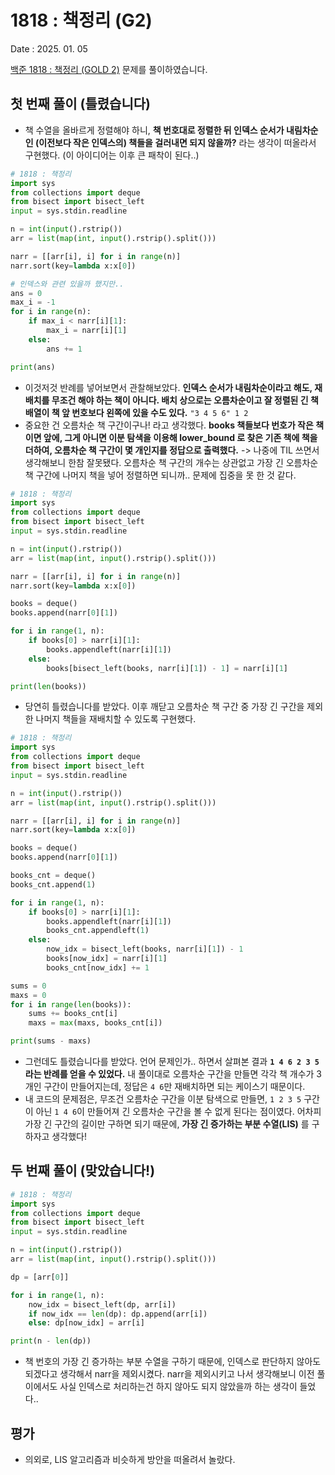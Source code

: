 # 1818 : 책정리 (G2)
Date : 2025. 01. 05

[백준 1818 : 책정리 (GOLD 2)](https://www.acmicpc.net/problem/1818) 문제를 풀이하였습니다.  

## 첫 번째 풀이 (틀렸습니다)
- 책 수열을 올바르게 정렬해야 하니, **책 번호대로 정렬한 뒤 인덱스 순서가 내림차순인 (이전보다 작은 인덱스의) 책들을 걸러내면 되지 않을까?** 라는 생각이 떠올라서 구현했다. (이 아이디어는 이후 큰 패착이 된다..)
```py
# 1818 : 책정리
import sys
from collections import deque
from bisect import bisect_left
input = sys.stdin.readline

n = int(input().rstrip())
arr = list(map(int, input().rstrip().split()))

narr = [[arr[i], i] for i in range(n)]
narr.sort(key=lambda x:x[0])

# 인덱스와 관련 있을까 했지만..
ans = 0
max_i = -1
for i in range(n):
    if max_i < narr[i][1]:
        max_i = narr[i][1]
    else:
        ans += 1

print(ans)
```

- 이것저것 반례를 넣어보면서 관찰해보았다. **인덱스 순서가 내림차순이라고 해도, 재배치를 무조건 해야 하는 책이 아니다. 배치 상으로는 오름차순이고 잘 정렬된 긴 책 배열이 책 앞 번호보다 왼쪽에 있을 수도 있다.** `"3 4 5 6" 1 2`
- 중요한 건 오름차순 책 구간이구나! 라고 생각했다. **books 책들보다 번호가 작은 책이면 앞에, 그게 아니면 이분 탐색을 이용해 lower_bound 로 찾은 기존 책에 책을 더하여, 오름차순 책 구간이 몇 개인지를 정답으로 출력했다.** -> 나중에 TIL 쓰면서 생각해보니 한참 잘못됐다. 오름차순 책 구간의 개수는 상관없고 가장 긴 오름차순 책 구간에 나머지 책을 넣어 정렬하면 되니까.. 문제에 집중을 못 한 것 같다.

```py
# 1818 : 책정리
import sys
from collections import deque
from bisect import bisect_left
input = sys.stdin.readline

n = int(input().rstrip())
arr = list(map(int, input().rstrip().split()))

narr = [[arr[i], i] for i in range(n)]
narr.sort(key=lambda x:x[0])

books = deque()
books.append(narr[0][1])

for i in range(1, n):
    if books[0] > narr[i][1]:
        books.appendleft(narr[i][1])
    else:
        books[bisect_left(books, narr[i][1]) - 1] = narr[i][1]

print(len(books))
```

- 당연히 틀렸습니다를 받았다. 이후 깨닫고 오름차순 책 구간 중 가장 긴 구간을 제외한 나머지 책들을 재배치할 수 있도록 구현했다.

```py
# 1818 : 책정리
import sys
from collections import deque
from bisect import bisect_left
input = sys.stdin.readline

n = int(input().rstrip())
arr = list(map(int, input().rstrip().split()))

narr = [[arr[i], i] for i in range(n)]
narr.sort(key=lambda x:x[0])

books = deque()
books.append(narr[0][1])

books_cnt = deque()
books_cnt.append(1)

for i in range(1, n):
    if books[0] > narr[i][1]:
        books.appendleft(narr[i][1])
        books_cnt.appendleft(1)
    else:
        now_idx = bisect_left(books, narr[i][1]) - 1
        books[now_idx] = narr[i][1]
        books_cnt[now_idx] += 1

sums = 0
maxs = 0
for i in range(len(books)):
    sums += books_cnt[i]
    maxs = max(maxs, books_cnt[i])

print(sums - maxs)
```

- 그런데도 틀렸습니다를 받았다. 언어 문제인가.. 하면서 살펴본 결과 **`1 4 6 2 3 5` 라는 반례를 얻을 수 있었다.** 내 풀이대로 오름차순 구간을 만들면 각각 책 개수가 3개인 구간이 만들어지는데, 정답은 `4 6`만 재배치하면 되는 케이스기 때문이다.
- 내 코드의 문제점은, 무조건 오름차순 구간을 이분 탐색으로 만들면, `1 2 3 5` 구간이 아닌 `1 4 6`이 만들어져 긴 오름차순 구간을 볼 수 없게 된다는 점이였다.
   어차피 가장 긴 구간의 길이만 구하면 되기 때문에, **가장 긴 증가하는 부분 수열(LIS)** 를 구하자고 생각했다!

## 두 번째 풀이 (맞았습니다!)
```py
# 1818 : 책정리
import sys
from collections import deque
from bisect import bisect_left
input = sys.stdin.readline

n = int(input().rstrip())
arr = list(map(int, input().rstrip().split()))

dp = [arr[0]]

for i in range(1, n):
    now_idx = bisect_left(dp, arr[i])
    if now_idx == len(dp): dp.append(arr[i])
    else: dp[now_idx] = arr[i]

print(n - len(dp))
```

- 책 번호의 가장 긴 증가하는 부분 수열을 구하기 때문에, 인덱스로 판단하지 않아도 되겠다고 생각해서 narr을 제외시켰다. narr을 제외시키고 나서 생각해보니 이전 풀이에서도 사실 인덱스로 처리하는건 하지 않아도 되지 않았을까 하는 생각이 들었다..

## 평가
- 의외로, LIS 알고리즘과 비슷하게 방안을 떠올려서 놀랐다. 
